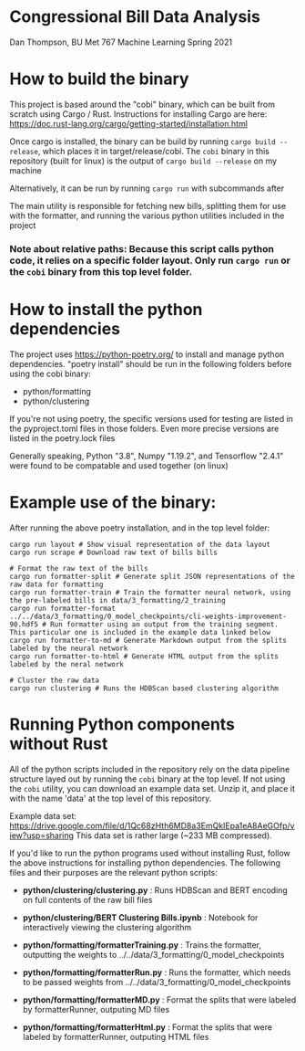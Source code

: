 # Congressional Bill Data Analysis
Dan Thompson, BU Met 767 Machine Learning Spring 2021

# How to build the binary
This project is based around the "cobi" binary, which can be built from scratch using Cargo / Rust.
Instructions for installing Cargo are here: https://doc.rust-lang.org/cargo/getting-started/installation.html

Once cargo is installed, the binary can be build by running `cargo build --release`, which places it in target/release/cobi. The `cobi` binary in this repository (built for linux) is the output of `cargo build --release` on my machine

Alternatively, it can be run by running `cargo run` with subcommands after

The main utility is responsible for fetching new bills, splitting them for use with the formatter, and running the various python utilities included in the project

### Note about relative paths: Because this script calls python code, it relies on a specific folder layout. Only run `cargo run` or the `cobi` binary from this top level folder. 

# How to install the python dependencies
The project uses https://python-poetry.org/ to install and manage python dependencies. "poetry install" should be run in the following folders before using the cobi binary:
- python/formatting
- python/clustering

If you're not using poetry, the specific versions used for testing are listed in the pyproject.toml files in those folders. Even more precise versions are listed in the poetry.lock files

Generally speaking, Python "3.8", Numpy "1.19.2", and Tensorflow "2.4.1" were found to be compatable and used together (on linux)

# Example use of the binary:
  After running the above poetry installation, and in the top level folder:
  
```
cargo run layout # Show visual representation of the data layout
cargo run scrape # Download raw text of bills bills

# Format the raw text of the bills
cargo run formatter-split # Generate split JSON representations of the raw data for formatting
cargo run formatter-train # Train the formatter neural network, using the pre-labeled bills in data/3_formatting/2_training
cargo run formatter-format ../../data/3_formatting/0_model_checkpoints/cli-weights-improvement-90.hdf5 # Run formatter using an output from the training segment. This particular one is included in the example data linked below
cargo run formatter-to-md # Generate Markdown output from the splits labeled by the neural network
cargo run formatter-to-html # Generate HTML output from the splits labeled by the neral network

# Cluster the raw data
cargo run clustering # Runs the HDBScan based clustering algorithm
```


# Running Python components without Rust

All of the python scripts included in the repository rely on the data pipeline structure layed out by running the `cobi` binary at the top level. If not using the `cobi` utility, you can download an example data set. Unzip it, and place it with the name 'data' at the top level of this repository.

Example data set: https://drive.google.com/file/d/1Qc68zHth6MD8a3EmQkIEpa1eA8AeGOfp/view?usp=sharing
This data set is rather large (~233 MB compressed).

If you'd like to run the python programs used without installing Rust, follow the above instructions for installing python dependencies. The following files and their purposes are the relevant python scripts:

- **python/clustering/clustering.py**                : Runs HDBScan and BERT encoding on full contents of the raw bill files
- **python/clustering/BERT Clustering Bills.ipynb**  : Notebook for interactively viewing the clustering algorithm


- **python/formatting/formatterTraining.py**         : Trains the formatter, outputting the weights to ../../data/3_formatting/0_model_checkpoints 

- **python/formatting/formatterRun.py**              : Runs the formatter, which needs to be passed weights from ../../data/3_formatting/0_model_checkpoints

- **python/formatting/formatterMD.py**               : Format the splits that were labeled by formatterRunner, outputing MD files

- **python/formatting/formatterHtml.py**               : Format the splits that were labeled by formatterRunner, outputing HTML files
